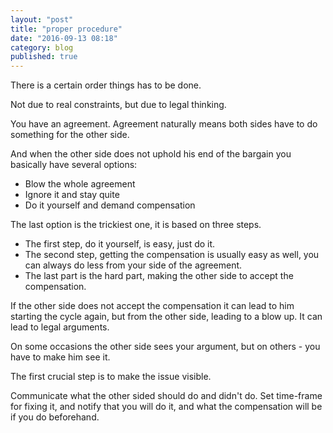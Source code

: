 ```yaml
---
layout: "post"
title: "proper procedure"
date: "2016-09-13 08:18"
category: blog
published: true
---
```

There is a certain order things has to be done.

Not due to real constraints, but due to legal thinking.

You have an agreement. Agreement naturally means both sides have to do something for the other side.

And when the other side does not uphold his end of the bargain you basically have several options:
- Blow the whole agreement
- Ignore it and stay quite
- Do it yourself and demand compensation

The last option is the trickiest one, it is based on three steps.
- The first step, do it yourself, is easy, just do it.
- The second step, getting the compensation is usually easy as well, you can always do less from your side
  of the agreement.
- The last part is the hard part, making the other side to accept the compensation.

If the other side does not accept the compensation it can lead to him starting the cycle again, but from the other side, leading to a blow up. It can lead to legal arguments.

On some occasions the other side sees your argument, but on others - you have to make him see it.

The first crucial step is to make the issue visible.

Communicate what the other sided should do and didn't do.
Set time-frame for fixing it, and notify that you will do it, and what the compensation will be if you do beforehand.

